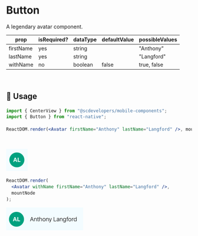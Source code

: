 # Button

A legendary avatar component.

<!--- https://www.tablesgenerator.com/markdown_tables -->

| prop      | isRequired? | dataType | defaultValue | possibleValues |
| --------- | ----------- | -------- | ------------ | -------------- |
| firstName | yes         | string   |              | "Anthony"      |
| lastName  | yes         | string   |              | "Langford"     |
| withName  | no          | boolean  | false        | true, false    |

<br/>

## 🔨 Usage

```jsx
import { CenterView } from "@scdevelopers/mobile-components";
import { Button } from "react-native";

ReactDOM.render(<Avatar firstName="Anthony" lastName="Langford" />, mountNode);
```

<br/>

![Avatar](https://github.com/SecondCloset/mobile-components/blob/master/docs/images/Button/avatar.png?raw=true)

```jsx
ReactDOM.render(
  <Avatar withName firstName="Anthony" lastName="Langford" />,
  mountNode
);
```

![Avatar With Name](https://github.com/SecondCloset/mobile-components/blob/master/docs/images/Button/avatar_with_name.png?raw=true)
